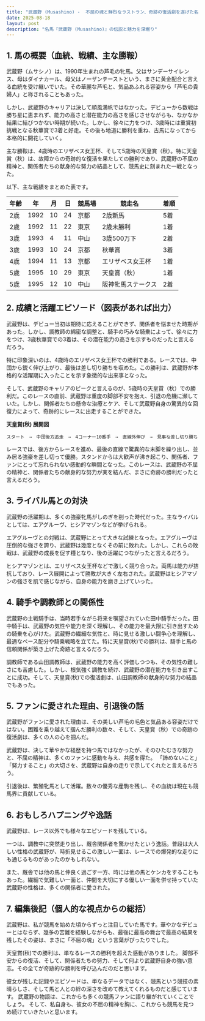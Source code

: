 ```yaml
---
title: "武蔵野 (Musashino) -  不屈の魂と鮮烈なラストラン、奇跡の復活劇を遂げた名牝"
date: 2025-08-18
layout: post
description: "名馬『武蔵野 (Musashino)』の伝説と魅力を深堀り"
---
```


## 1. 馬の概要（血統、戦績、主な勝鞍）

武蔵野（ムサシノ）は、1990年生まれの芦毛の牝馬。父はサンデーサイレンス、母はダイナカール、母父はノーザンテーストという、まさに黄金配合と言える血統を受け継いでいた。その華麗な芦毛と、気品あふれる容姿から「芦毛の貴婦人」と称されることもあった。

しかし、武蔵野のキャリアは決して順風満帆ではなかった。デビューから数戦は勝ち星に恵まれず、能力の高さと潜在能力の高さを感じさせながらも、なかなか結果に結びつかない時期が続いた。しかし、徐々に力をつけ、3歳時には重賞初挑戦となる秋華賞で3着と好走。その後も地道に勝利を重ね、古馬になってから本格的に開花していく。

主な勝鞍は、4歳時のエリザベス女王杯、そして5歳時の天皇賞（秋）。特に天皇賞（秋）は、故障からの奇跡的な復活を果たしての勝利であり、武蔵野の不屈の精神と、関係者たちの献身的な努力の結晶として、競馬史に刻まれた一戦となった。

以下、主な戦績をまとめた表です。

| 年齢 | 年 | 月 | 日 | 競馬場 | 競走名 | 着順 |
|---|---|---|---|---|---|---|
| 2歳 | 1992 | 10 | 24 | 京都 | 2歳新馬 | 5着 |
| 2歳 | 1992 | 11 | 22 | 東京 | 2歳未勝利 | 1着 |
| 3歳 | 1993 | 4 | 11 | 中山 | 3歳500万下 | 2着 |
| 3歳 | 1993 | 10 | 24 | 京都 | 秋華賞 | 3着 |
| 4歳 | 1994 | 11 | 13 | 京都 | エリザベス女王杯 | 1着 |
| 5歳 | 1995 | 10 | 29 | 東京 | 天皇賞（秋） | 1着 |
| 5歳 | 1995 | 12 | 10 | 中山 | 阪神牝馬ステークス | 2着 |


## 2. 成績と活躍エピソード（図表があれば出力）

武蔵野は、デビュー当初は期待に応えることができず、関係者を悩ませた時期があった。しかし、調教師の綿密な調整と、騎手の巧みな騎乗によって、徐々に力をつけ、3歳秋華賞での3着は、その潜在能力の高さを示すものだったと言えるだろう。

特に印象深いのは、4歳時のエリザベス女王杯での勝利である。レースでは、中団から鋭く伸び上がり、最後は差し切り勝ちを収めた。この勝利は、武蔵野が本格的な活躍期に入ったことを示す象徴的な出来事となった。

そして、武蔵野のキャリアのピークと言えるのが、5歳時の天皇賞（秋）での勝利だ。このレースの直前、武蔵野は重度の脚部不安を抱え、引退の危機に瀕していた。しかし、関係者たちの懸命な治療とケア、そして武蔵野自身の驚異的な回復力によって、奇跡的にレースに出走することができた。

**天皇賞(秋) 展開図**

```
スタート　→　中団後方追走　→　4コーナー10番手　→　直線外伸び　→　見事な差し切り勝ち
```

レースでは、後方からレースを進め、最後の直線で驚異的な末脚を繰り出し、並み居る強豪を差し切って優勝。スタンドからは大歓声が沸き起こり、関係者、ファンにとって忘れられない感動的な瞬間となった。このレースは、武蔵野の不屈の精神と、関係者たちの献身的な努力が実を結んだ、まさに奇跡の勝利だったと言えるだろう。


## 3. ライバル馬との対決

武蔵野の活躍期は、多くの強豪牝馬がしのぎを削った時代だった。主なライバルとしては、エアグルーヴ、ヒシアマゾンなどが挙げられる。

エアグルーヴとの対戦は、武蔵野にとって大きな試練となった。エアグルーヴは圧倒的な強さを誇り、武蔵野は幾度となくその前に敗れた。しかし、これらの敗戦は、武蔵野の成長を促す糧となり、後の活躍につながったと言えるだろう。

ヒシアマゾンとは、エリザベス女王杯などで激しく競り合った。両馬は能力が拮抗しており、レース展開によって勝敗が大きく左右された。武蔵野はヒシアマゾンの強さを肌で感じながら、自身の能力を磨き上げていった。


## 4. 騎手や調教師との関係性

武蔵野の主戦騎手は、当時若手ながら将来を嘱望されていた田中騎手だった。田中騎手は、武蔵野の気性や能力を深く理解し、その能力を最大限に引き出すための騎乗を心がけた。武蔵野の繊細な気性と、時に見せる激しい闘争心を理解し、最適なペース配分や騎乗戦略を立てた。特に天皇賞(秋)での勝利は、騎手と馬の信頼関係が築き上げた奇跡と言えるだろう。

調教師である山田調教師は、武蔵野の能力を高く評価しつつも、その気性の難しさにも苦慮した。しかし、根気強く調教を続け、武蔵野の潜在能力を引き出すことに成功。そして、天皇賞(秋)での復活劇は、山田調教師の献身的な努力の結晶でもあった。


## 5. ファンに愛された理由、引退後の話

武蔵野がファンに愛された理由は、その美しい芦毛の毛色と気品ある容姿だけではない。困難を乗り越えて掴んだ勝利の数々、そして、天皇賞（秋）での奇跡の復活劇は、多くの人の心を掴んだ。

武蔵野は、決して華やかな経歴を持つ馬ではなかったが、そのひたむきな努力と、不屈の精神は、多くのファンに感動を与え、共感を得た。  「諦めないこと」「努力すること」の大切さを、武蔵野は自身の走りで示してくれたと言えるだろう。

引退後は、繁殖牝馬として活躍。数々の優秀な産駒を残し、その血統は現在も競馬界に貢献している。


## 6. おもしろハプニングや逸話

武蔵野は、レース以外でも様々なエピソードを残している。

一つは、調教中に突然走り出し、厩舎関係者を驚かせたという逸話。普段は大人しい性格の武蔵野が、時折見せるこの激しい一面は、レースでの爆発的な走りにも通じるものがあったのかもしれない。

また、厩舎では他の馬と仲良く過ごす一方、時には他の馬とケンカをすることもあった。繊細で気難しい一面と、仲間を大切にする優しい一面を併せ持っていた武蔵野の性格は、多くの関係者に愛された。


## 7. 編集後記（個人的な視点からの総括）

武蔵野は、私が競馬を始めた頃からずっと注目していた馬です。華やかなデビューとはならず、幾多の苦難を経験しながらも、最後に最高の舞台で最高の結果を残したその姿は、まさに「不屈の魂」という言葉がぴったりでした。

天皇賞(秋)での勝利は、単なるレースの勝利を超えた感動がありました。  脚部不安からの復活、そして、関係者たちの努力、そして何より武蔵野自身の強い意志。その全てが奇跡的な勝利を呼び込んだのだと思います。

彼女が残した記録やエピソードは、単なるデータではなく、競馬という競技の素晴らしさ、そして馬と人との絆の深さを改めて教えてくれるものだと感じています。  武蔵野の物語は、これからも多くの競馬ファンに語り継がれていくことでしょう。  そして、私自身も、彼女の不屈の精神を胸に、これからも競馬を見つめ続けていきたいと思います。
